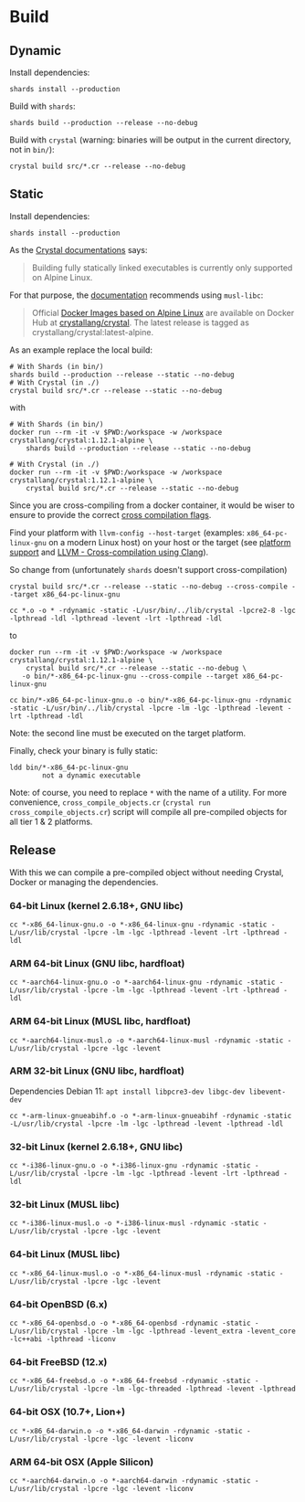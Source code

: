 # Build

## Dynamic

Install dependencies:

```shell
shards install --production
```

Build with `shards`:

```shell
shards build --production --release --no-debug
```

Build with `crystal` (warning: binaries will be output in the current directory, not in `bin/`):

```shell
crystal build src/*.cr --release --no-debug
```

## Static

Install dependencies:

```shell
shards install --production
```

As the [Crystal documentations](https://crystal-lang.org/reference/1.12/man/crystal/index.html#creating-a-statically-linked-executable) says:

> Building fully statically linked executables is currently only supported on Alpine Linux.

For that purpose, the [documentation](https://crystal-lang.org/reference/1.12/guides/static_linking.html#musl-libc) recommends using `musl-libc`:

> Official [Docker Images based on Alpine Linux](https://crystal-lang.org/2020/02/02/alpine-based-docker-images.html) are available on Docker Hub at [crystallang/crystal](https://hub.docker.com/r/crystallang/crystal/). The latest release is tagged as crystallang/crystal:latest-alpine.

As an example replace the local build:

```shell
# With Shards (in bin/)
shards build --production --release --static --no-debug
# With Crystal (in ./)
crystal build src/*.cr --release --static --no-debug
```

with

```shell
# With Shards (in bin/)
docker run --rm -it -v $PWD:/workspace -w /workspace crystallang/crystal:1.12.1-alpine \
    shards build --production --release --static --no-debug

# With Crystal (in ./)
docker run --rm -it -v $PWD:/workspace -w /workspace crystallang/crystal:1.12.1-alpine \
    crystal build src/*.cr --release --static --no-debug
```

Since you are cross-compiling from a docker container, it would be wiser to ensure to provide the correct [cross compilation flags](https://crystal-lang.org/reference/1.12/syntax_and_semantics/cross-compilation.html).

Find your platform with `llvm-config --host-target` (examples: `x86_64-pc-linux-gnu` on a modern Linux host) on your host or the target (see [platform support](https://crystal-lang.org/reference/1.12/syntax_and_semantics/platform_support.html) and [LLVM - Cross-compilation using Clang](https://clang.llvm.org/docs/CrossCompilation.html)).

So change from (unfortunately `shards` doesn't support cross-compilation)

```shell
crystal build src/*.cr --release --static --no-debug --cross-compile --target x86_64-pc-linux-gnu

cc *.o -o * -rdynamic -static -L/usr/bin/../lib/crystal -lpcre2-8 -lgc -lpthread -ldl -lpthread -levent -lrt -lpthread -ldl
```

to

```shell
docker run --rm -it -v $PWD:/workspace -w /workspace crystallang/crystal:1.12.1-alpine \
    crystal build src/*.cr --release --static --no-debug \
   -o bin/*-x86_64-pc-linux-gnu --cross-compile --target x86_64-pc-linux-gnu

cc bin/*-x86_64-pc-linux-gnu.o -o bin/*-x86_64-pc-linux-gnu -rdynamic -static -L/usr/bin/../lib/crystal -lpcre -lm -lgc -lpthread -levent -lrt -lpthread -ldl
```

Note: the second line must be executed on the target platform.

Finally, check your binary is fully static:

```shell
ldd bin/*-x86_64-pc-linux-gnu
        not a dynamic executable
```

Note: of course, you need to replace `*` with the name of a utility. For more convenience, `cross_compile_objects.cr` (`crystal run cross_compile_objects.cr`) script will compile all pre-compiled objects for all tier 1 & 2 platforms.

## Release

With this we can compile a pre-compiled object without needing Crystal, Docker or managing the dependencies.

### 64-bit Linux (kernel 2.6.18+, GNU libc)

```shell
cc *-x86_64-linux-gnu.o -o *-x86_64-linux-gnu -rdynamic -static -L/usr/lib/crystal -lpcre -lm -lgc -lpthread -levent -lrt -lpthread -ldl
```

### ARM 64-bit Linux (GNU libc, hardfloat)

```shell
cc *-aarch64-linux-gnu.o -o *-aarch64-linux-gnu -rdynamic -static -L/usr/lib/crystal -lpcre -lm -lgc -lpthread -levent -lrt -lpthread -ldl
```

### ARM 64-bit Linux (MUSL libc, hardfloat)

```shell
cc *-aarch64-linux-musl.o -o *-aarch64-linux-musl -rdynamic -static -L/usr/lib/crystal -lpcre -lgc -levent
```

### ARM 32-bit Linux (GNU libc, hardfloat)

Dependencies Debian 11: `apt install libpcre3-dev libgc-dev libevent-dev`

```shell
cc *-arm-linux-gnueabihf.o -o *-arm-linux-gnueabihf -rdynamic -static -L/usr/lib/crystal -lpcre -lm -lgc -lpthread -levent -lpthread -ldl
```

### 32-bit Linux (kernel 2.6.18+, GNU libc)

```shell
cc *-i386-linux-gnu.o -o *-i386-linux-gnu -rdynamic -static -L/usr/lib/crystal -lpcre -lm -lgc -lpthread -levent -lrt -lpthread -ldl
```

### 32-bit Linux (MUSL libc)

```shell
cc *-i386-linux-musl.o -o *-i386-linux-musl -rdynamic -static -L/usr/lib/crystal -lpcre -lgc -levent
```

### 64-bit Linux (MUSL libc)

```shell
cc *-x86_64-linux-musl.o -o *-x86_64-linux-musl -rdynamic -static -L/usr/lib/crystal -lpcre -lgc -levent
```

### 64-bit OpenBSD (6.x)

```shell
cc *-x86_64-openbsd.o -o *-x86_64-openbsd -rdynamic -static -L/usr/lib/crystal -lpcre -lm -lgc -lpthread -levent_extra -levent_core -lc++abi -lpthread -liconv
```

### 64-bit FreeBSD (12.x)

```
cc *-x86_64-freebsd.o -o *-x86_64-freebsd -rdynamic -static -L/usr/lib/crystal -lpcre -lm -lgc-threaded -lpthread -levent -lpthread
```

### 64-bit OSX (10.7+, Lion+)

```shell
cc *-x86_64-darwin.o -o *-x86_64-darwin -rdynamic -static -L/usr/lib/crystal -lpcre -lgc -levent -liconv
```

### ARM 64-bit OSX (Apple Silicon)

```shell
cc *-aarch64-darwin.o -o *-aarch64-darwin -rdynamic -static -L/usr/lib/crystal -lpcre -lgc -levent -liconv
```
